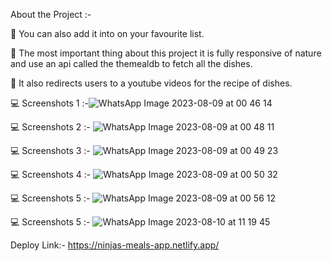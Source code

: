 About the Project :-

🔴 You can also add it into on your favourite list.

🔴 The most important thing about this project it is fully responsive of nature and use an api called the themealdb to fetch all the dishes.

🔴 It also redirects users to a youtube videos for the recipe of dishes.

💻 Screenshots 1 :-![WhatsApp Image 2023-08-09 at 00 46 14](https://github.com/RaunakShrivastwa/FoodSearch/assets/121729066/b4057eef-b0c1-44f2-b7d2-28e5281f60b0)

💻 Screenshots 2 :- ![WhatsApp Image 2023-08-09 at 00 48 11](https://github.com/RaunakShrivastwa/FoodSearch/assets/121729066/c71bf186-4a99-4214-88f9-d0aff85eaa39)

💻 Screenshots 3 :- ![WhatsApp Image 2023-08-09 at 00 49 23](https://github.com/RaunakShrivastwa/FoodSearch/assets/121729066/c748e4dd-f858-4b63-92ac-4597f18b928f)

💻 Screenshots 4 :- ![WhatsApp Image 2023-08-09 at 00 50 32](https://github.com/RaunakShrivastwa/FoodSearch/assets/121729066/c2a0cf2f-4f29-46dd-ade3-fb86c1d48649)

💻 Screenshots 5 :- ![WhatsApp Image 2023-08-09 at 00 56 12](https://github.com/RaunakShrivastwa/FoodSearch/assets/121729066/571808e2-aaea-476c-a9a9-0b6dbf129876)

💻 Screenshots 5 :- ![WhatsApp Image 2023-08-10 at 11 19 45](https://github.com/RaunakShrivastwa/FoodSearch/assets/121729066/de7bb7bd-ec12-4350-a6a4-6857e9f5eec2)





  Deploy Link:- https://ninjas-meals-app.netlify.app/
  

  

